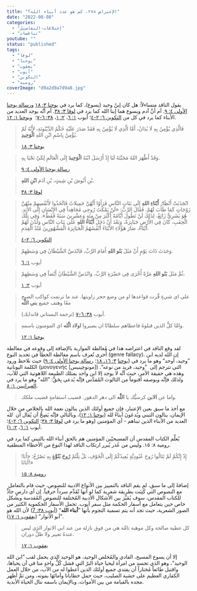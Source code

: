 ```yaml
---
title: "الإعتراض ٢٧٨، كم هو عدد أبناء الله؟"
date: "2022-08-08"
categories: 
  - "إختلافات-التفاصيل"
  - "تناقضات"
youtube: ""
status: "published"
tags: 
  - "لوقا"
  - "يوحنا"
  - "يعقوب"
  - "أيوب"
  - "التكوين"
  - "رومية"
coverImage: "d9a2d9a7d9a8.jpg"
---
```


يقول الناقد متساءلاً: هل كان إبنٌ وحيد (يسوع)، كما يرد في [يوحنا ٣: ١٨](https://my.bible.com/bible/101/JHN.3.18) و[رسالة يوحنا الأولى ٤: ٩](https://my.bible.com/bible/101/1JN.4.9). أم أنَّ آدم ويسوع هما إبنا الله كما يرد في [لوقا ٣: ٣٨](https://my.bible.com/bible/101/LUK.3.38). أم أنَّه يوجد العديد من الأبناء كما يرد في كل من [التكوين ٦: ٢-٤](https://my.bible.com/bible/101/GEN.6.2-4)؛ أيوب [١: ٦](https://my.bible.com/bible/101/JOB.1.6)، [٢: ١](https://my.bible.com/bible/101/JOB.2.1)، [٣٨: ٦-٧](https://my.bible.com/bible/101/JOB.38.6-7)؛  و[يوحنا ١: ١٢](https://my.bible.com/bible/101/JHN.1.12).

> فَالَّذِي يُؤْمِنُ بِهِ لَا يُدَانُ، أَمَّا الَّذِي لَا يُؤْمِنُ بِهِ فَقَدْ صَدَرَ عَلَيْهِ حُكْمُ الدَّيْنُونَةِ، لأَنَّهُ لَمْ يُؤْمِنْ بِاسْمِ ابْنِ اللهِ **الْوَحِيدِ**.
> 
> [يوحنا ٣: ١٨](https://my.bible.com/bible/101/JHN.3.18)

> وَقَدْ أَظْهَرَ اللهُ مَحَبَّتَهُ لَنَا إِذْ أَرْسَلَ ابْنَهُ **الْوَحِيدَ** إِلَى الْعَالَمِ لِكَيْ نَحْيَا بِهِ.
> 
> [رسالة يوحنا الأولى ٤: ٩](https://my.bible.com/bible/101/1JN.4.9)

> بْنِ أَنُوشَ بْنِ شِيثٍ، بْنِ آدَمَ **ابْنِ اللهِ**.
> 
> [لوقا ٣: ٣٨](https://my.bible.com/bible/101/LUK.3.38)

> انْجَذَبَتْ أَنْظَارُ **أَبْنَاءِ اللهِ** إِلَى بَنَاتِ النَّاسِ فَرَأَوْا أَنَّهُنَّ جَمِيلاتٌ فَاتَّخَذُوا لأَنْفُسِهِمْ مِنْهُنَّ زَوْجَاتٍ كَمَا طَابَ لَهُمْ. فَقَالَ الرَّبُّ: «لَنْ يَمْكُثَ رُوحِي مُجَاهِداً فِي الإِنْسَانِ إِلَى الأَبَدِ. هُوَ بَشَرِيٌّ زَائِغٌ، لِذَلِكَ لَنْ تَطُولَ أَيَّامُهُ أَكْثَرَ مِنْ مِئَةٍ وَعِشْرِينَ سَنَةً فَقَطْ». وَفِي تِلْكَ الْحِقَبِ، كَانَ فِي الأَرْضِ جَبَابِرَةٌ، وَبَعْدَ أَنْ دَخَلَ **أَبْنَاءُ اللهِ** عَلَى بَنَاتِ النَّاسِ وَلَدْنَ لَهُمْ أَبْنَاءً، صَارَ هَؤُلَاءِ الأَبْنَاءُ أَنْفُسُهُمُ الْجَبَابِرَةَ الْمَشْهُورِينَ مُنْذُ الْقِدَمِ.
> 
> [التكوين ٦: ٢-٤](https://my.bible.com/bible/101/GEN.6.2-4)

> وَحَدَثَ ذَاتَ يَوْمٍ أَنْ مَثَلَ **بَنُو اللهِ** أَمَامَ الرَّبِّ، فَانْدَسَّ الشَّيْطَانُ فِي وَسَطِهِمْ.
> 
> أيوب [١: ٦](https://my.bible.com/bible/101/JOB.1.6)

> ثُمَّ مَثَلَ **بَنُو اللهِ** مَرَّةً أُخْرَى فِي حَضْرَةِ الرَّبِّ، وَانْدَسَّ الشَّيْطَانُ أَيْضاً فِي وَسَطِهِمْ،
> 
> أيوب [٢: ١](https://my.bible.com/bible/101/JOB.2.1)

> على اي شيءٍ قَّرت قواعدها او من وضع حجر زاويتها. عند ما ترنمت كواكب الصبح معًا وهتف جميع **بني اللّٰه**
> 
> أيوب [٣٨: ٦-٧](https://my.bible.com/bible/101/JOB.38.6-7) (ترجمة البستاني ڤاندايك).

> وامَّا كلُّ الذين قبلوهُ فاعطاهم سلطانًا ان يصيروا **اولاد الّٰله** اي المومنون باسمهِ.
> 
> [يوحنا ١: ١٢](https://my.bible.com/bible/101/JHN.1.12)

لقد وقع الناقد في اعتراضه هذا في مُغالطة المواربة بالإضافة إلى وقوعه في مغالطة أُخرى تُعرف باسم مغالطة الخطأ في تحديد النوع (genre fallacy). إن الله لديه ابن ”وحيد، أوحد“ وهو ما يرد في ([يوحنا](https://my.bible.com/bible/101/JHN.3.16-18) [٣: ١٦، ١٨](https://my.bible.com/bible/101/JHN.3.16-18)؛ [رسالة يوحنا الأولى ٤: ٩](https://my.bible.com/bible/101/1JN.4.9)) حيث نلاحظ ورود الكلمة اليونانية (μονογενής \[مونوچينيس\]) التي تترجم إلى  ”وحيد، فريد من نوعه“. وهذه هي حقيقة الأمر، حيث أنَّه لا يوجد إلا ابن واحد يمتلك الطبيعة اللاهوتية التي للآب، ولذلك فإنَّه وبوصفه أقنوماً من الثالوث المُقدَّس فإنَّه يُدعى بِحَقٍّ: ”الله“ وهو ما يرد في [العبرانيين ١: ٨](https://my.bible.com/bible/101/HEB.1.8).

> واما عن **الابن** كرسيُّك يا **اللّٰه** الى دهر الدهور. قضيب استقامةٍ قضيب ملكك.

مع أخذ ما سبق بعين الإعتبار، فإن جميع أولئك الذين ينالون نعمة الله بالخلاص من خلال الإيمان، ينالون التبني ويُدعَونَ أبناءً لله ([يوحنا ١: ١٢](https://my.bible.com/bible/101/JHN.1.12))، وبالتالي فإنَّه يَصِحُّ أن يُقال أن  لله العديد من الأبناء الذين تبناهم - أي المؤمنين (وهو ما يرد في [لوقا ٣: ٣٨](https://my.bible.com/bible/101/LUK.3.38)؛ [التكوين ٦: ٢-٤](https://my.bible.com/bible/101/GEN.6.2-4)؛ أيوب [١: ٦](https://my.bible.com/bible/101/JOB.1.6)، [٢: ١](https://my.bible.com/bible/101/JOB.2.1)).

يُعلِّم الكتاب المقدس أن المسيحيّين المؤمنين هم بالحق أبناء الله بالتبني كما يرد في رومية ٨: ١٥. وليس من عُذر يُبرر ارتكاب الناقد لهذا النوع من الأخطاء المنطقية.

> إِذْ إِنَّكُمْ لَمْ تَنَالُوا رُوحَ عُبُودِيَّةٍ يُعِيدُكُمْ إِلَى الْخَوْفِ، بَلْ نِلْتُمْ **رُوحَ** **بُنُوَّةٍ** بِهِ نَصْرُخُ: «أَبَا! أَبَانَا!»
> 
> [رومية ٨: ١٥](https://my.bible.com/bible/101/ROM.8.15)

 إضافةً إلى ما سبق، لم يقم الناقد بالتمييز بين الأنواع الادبية للنصوص، حيث قام بالتعامل مع النصوص التي كُتِبَت بطريقة شعرية كما لو أنها تُقَدِّم سرداً حرفياً. إن أي دارسٍ جادٍّ للكتاب المقدس، سوف يُمَيِّز بين الأشكال الأدبية المُختلفة للنصوص المُقدسة وبشكل خاص حين يتعامل مع أسفار الحكمة مثل سفر أيوب. تحمل الأسفار الحكموية الكثير من الصور الشعرية، حيث تجد أنه يتم تسمية النجوم بأنها ”**أبناء الله**“ ([أيوب ٣٨: 7](https://my.bible.com/bible/101/JOB.38.7)) لأن الله هو ”أبو الأنوار“ ([يعقوب ١: ١٧](https://my.bible.com/bible/101/JAS.1.17)).

> كل عطية صالحة وكل موهبة تامَّة هي من فوق نازلة من عند ابي الانوار الذي ليس عندهُ تغيير ولا ظلُّ دوران.
> 
> [يعقوب ١: ١٧](https://my.bible.com/bible/101/JAS.1.17)

إلا أن يسوع المسيح، الفادي والمُخلص الوحيد، هو الوحيد الذي يحمل لقب ”ابن الله الوحيد“، وهو الذي تجسد من امرأة ليحيا حياة البرّ التي فشل كُلُّ واحدٍ منا في أن يحياها، واقتبل طائعاً مُختاراً أن يفتدي جميع أولئك الذين أُعطوا له من الآب، من خلال العمل الكفاري العظيم على خشبة الصليب، حيث حمل خطايانا وأماتَهَا بموته، ومن ثمَّ أظهر مجده بالقيامة من بين الأموات، وبالإيمان باسمه ننال الحياة الأبدية.

